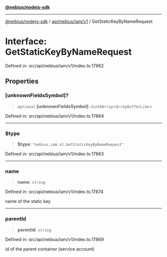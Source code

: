 [**@nebius/nodejs-sdk**](../../../../../README.md)

***

[@nebius/nodejs-sdk](../../../../../README.md) / [api/nebius/iam/v1](../README.md) / GetStaticKeyByNameRequest

# Interface: GetStaticKeyByNameRequest

Defined in: src/api/nebius/iam/v1/index.ts:17862

## Properties

### \[unknownFieldsSymbol\]?

> `optional` **\[unknownFieldsSymbol\]**: `Uint8Array`\<`ArrayBufferLike`\>

Defined in: src/api/nebius/iam/v1/index.ts:17864

***

### $type

> **$type**: `"nebius.iam.v1.GetStaticKeyByNameRequest"`

Defined in: src/api/nebius/iam/v1/index.ts:17863

***

### name

> **name**: `string`

Defined in: src/api/nebius/iam/v1/index.ts:17874

name of the static key

***

### parentId

> **parentId**: `string`

Defined in: src/api/nebius/iam/v1/index.ts:17869

id of the parent container (service account)
